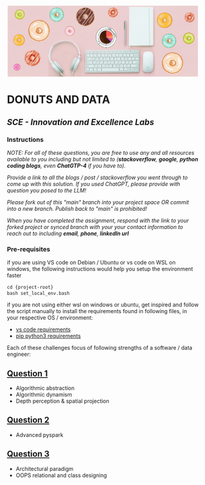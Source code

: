 ![Southern California Edison](/assets/images/donuts_and_data.png)
# DONUTS AND DATA
## _SCE - Innovation and Excellence Labs_

### Instructions

<em>
NOTE: For all of these questions, you are free to use any and all resources available to you including but not limited to (<strong>stackoverflow</strong>, <strong>google</strong>, <strong>python coding blogs</strong>, even <strong>ChatGTP-4</strong> if you have to). 

Provide a link to all the blogs / post / stackoverflow you went through to come up with this solution. If you used ChatGPT, please provide with question you posed to the LLM!

Please fork out of this "main" branch into your project space OR commit into a new branch. Publish back to "main" is prohibited!

When you have completed the assignment, respond with the link to your forked project or synced branch with your your contact information to reach out to including __email__, __phone__, __linkedIn url__
</em>


### Pre-requisites

if you are using VS code on Debian / Ubuntu or vs code on WSL on windows, the following instructions would help you setup the environment faster
```
cd {project-root}
bash set_local_env.bash
```

if you are not using either wsl on windows or ubuntu, get inspired and follow the script manually to install the requirements found in following files, in your respective OS / environment:
* [vs code requirements](requirements/vscode_requirements.txt)
* [pip python3 requirements](requirements/pip_requirements.txt)

Each of these challenges focus of following strengths of a software / data engineer:

## [Question 1](Question_1.ipynb)
* Algorithmic abstraction
* Algorithmic dynamism
* Depth perception & spatial projection

## [Question 2](Question_2.ipynb)
* Advanced pyspark

## [Question 3](Question_3.ipynb)
* Architectural paradigm
* OOPS relational and class designing



